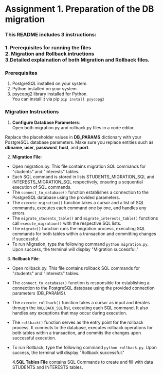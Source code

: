 # Assignment 1. Preparation of the DB migration
### This README includes 3 instructions: 
### 1. Prerequisites for running the files <br />2. Migration and Rollback intructions <br />3.Detailed explaination of both Migration and Rollback files. <br /> 

### Prerequisites

1. PostgreSQL installed on your system.
2. Python installed on your system.
3. psycopg2 library installed for Python. <br />You can install it via pip
      ``` pip install psycopg2 ```

### Migration Instructions

1. **Configure Database Parameters**: <br />
Open both migration.py and rollback.py files in a code editor.

Replace the placeholder values in **DB_PARAMS** dictionary with your PostgreSQL database parameters. Make sure you replace entities such as **dbname**, **user**, **password**, **host**, and **port**.

2. **Migration File**:<br />
* Open migration.py. This file contains migration SQL commands for "students" and "interests" tables.
* Each SQL command is stored in lists STUDENTS_MIGRATION_SQL and INTERESTS_MIGRATION_SQL respectively, ensuring a sequential execution of SQL commands.
* The ```connect_to_database()``` function establishes a connection to the PostgreSQL database using the provided parameters.
* The ```execute_migration()``` function takes a cursor and a list of SQL commands, executes each command one by one, and handles any errors.
* The ```migrate_students_table()``` and ```migrate_interests_table()``` functions call ```execute_migration()``` with the respective SQL lists.
* The ```migrate()``` function runs the migration process, executing SQL commands for both tables within a transaction and committing changes if successful.
* To run Migration, type the following command ```python migration.py```. Upon success, the terminal will display "Migration successful."


3. **Rollback File**: <br />
* Open rollback.py. This file contains rollback SQL commands for "students" and "interests" tables.
* The ```connect_to_database()``` function is responsible for establishing a connection to the PostgreSQL database using the provided connection parameters (DB_PARAMS).
* The ```execute_rollback()``` function takes a cursor as input and iterates through the ```ROLLBACK_SQL``` list, executing each SQL command. It also handles any exceptions that may occur during execution.
* The ```rollback()``` function serves as the entry point for the rollback process. It connects to the database, executes rollback operations for both tables within a transaction, and commits the changes upon successful execution.
* To run Rollback, type the following command ```python rollback.py```. Upon success, the terminal will display "Rollback successful."


  4.**SQL Tables File** contains SQL Commands to create and fill with data STUDENTS and INTERESTS tables. 



